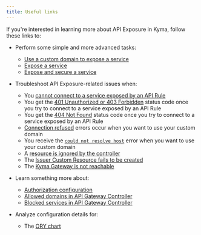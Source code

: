 ```yaml
---
title: Useful links
---
```


If you're interested in learning more about API Exposure in Kyma, follow these links to:

- Perform some simple and more advanced tasks:
  - [Use a custom domain to expose a service](../../../03-tutorials/00-api-exposure/apix-01-own-domain.md)
  - [Expose a service](../../../03-tutorials/00-api-exposure/apix-02-expose-service-apigateway.md)
  - [Expose and secure a service](../../../03-tutorials/00-api-exposure/apix-03-expose-and-secure-service.md)
  
- Troubleshoot API Exposure-related issues when:

  - You [cannot connect to a service exposed by an API Rule](../../../04-operation-guides/troubleshooting/apix-01-apigateway-connect-api-rule.md)
  - You get the [401 Unauthorized or 403 Forbidden](../../../04-operation-guides/troubleshooting/apix-02-401-unauthorized-403-forbidden.md) status code once you try to connect to a service exposed by an API Rule
  - You get the [404 Not Found](../../../04-operation-guides/troubleshooting/apix-03-404-not-found.md) status code once you try to connect to a service exposed by an API Rule
  - [Connection refused](../../../04-operation-guides/troubleshooting/apix-04-dns-mgt-connection-refused.md) errors occur when you want to use your custom domain
  - You receive the [`could not resolve host`](../../../04-operation-guides/troubleshooting/apix-05-dns-mgt-could-not-resolve-host.md) error when you want to use your custom domain
  - A [resource is ignored by the controller](../../../04-operation-guides/troubleshooting/apix-06-dns-mgt-resource-ignored.md)
  - The [Issuer Custom Resource fails to be created](../../../04-operation-guides/troubleshooting/apix-07-cert-mgt-issuer-not-created.md)
  - The [Kyma Gateway is not reachable](../../../04-operation-guides/troubleshooting/apix-08-gateway-not-reachable.md)

- Learn something more about:

  - [Authorization configuration](../../../05-technical-reference/apix-01-config-authorizations-apigateway.md)
  - [Allowed domains in API Gateway Controller](../../../05-technical-reference/apix-02-whitelisted-domains.md)
  - [Blocked services in API Gateway Controller](../../../05-technical-reference/apix-03-blacklisted-services.md)

- Analyze configuration details for:

  - The [ORY chart](../../../05-technical-reference/00-configuration-parameters/apix-02-ory-chart.md)
